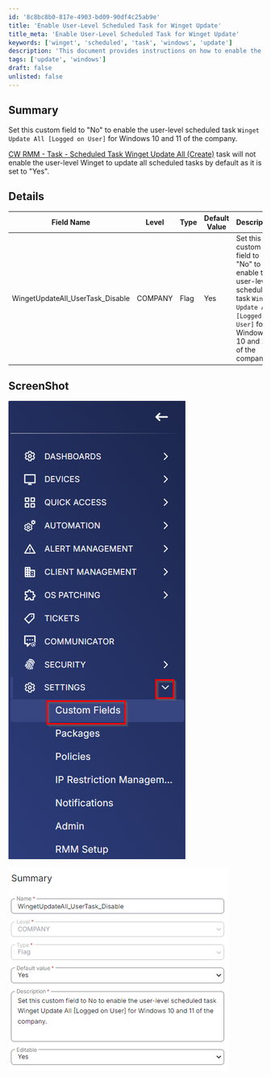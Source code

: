 ```yaml
---
id: '8c8bc8b0-817e-4903-bd09-90df4c25ab9e'
title: 'Enable User-Level Scheduled Task for Winget Update'
title_meta: 'Enable User-Level Scheduled Task for Winget Update'
keywords: ['winget', 'scheduled', 'task', 'windows', 'update']
description: 'This document provides instructions on how to enable the user-level scheduled task `Winget Update All [Logged on User]` for Windows 10 and 11 by setting a custom field to "No". It explains the default settings and includes a detailed table of the field name, type, and description.'
tags: ['update', 'windows']
draft: false
unlisted: false
---
```

## Summary

Set this custom field to "No" to enable the user-level scheduled task `Winget Update All [Logged on User]` for Windows 10 and 11 of the company.

[CW RMM - Task - Scheduled Task Winget Update All (Create)](<../tasks/Scheduled Task Winget Update All (Create).md>) task will not enable the user-level Winget to update all scheduled tasks by default as it is set to "Yes".

## Details

| Field Name                              | Level  | Type | Default Value | Description                                                                                                                                       | Editable |
|-----------------------------------------|--------|------|---------------|---------------------------------------------------------------------------------------------------------------------------------------------------|----------|
| WingetUpdateAll_UserTask_Disable       | COMPANY| Flag | Yes           | Set this custom field to "No" to enable the user-level scheduled task `Winget Update All [Logged on User]` for Windows 10 and 11 of the company. | Yes      |

## ScreenShot

![Screenshot 1](../../../static/img/Company---WingetUpdateAll_UserTask_Disable/image_1.png)

![Screenshot 2](../../../static/img/Company---WingetUpdateAll_UserTask_Disable/image_2.png)












